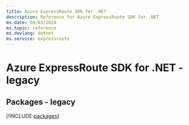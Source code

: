 ```yaml
---
title: Azure ExpressRoute SDK for .NET
description: Reference for Azure ExpressRoute SDK for .NET
ms.date: 04/03/2024
ms.topic: reference
ms.devlang: dotnet
ms.service: expressroute
---
```

# Azure ExpressRoute SDK for .NET - legacy
## Packages - legacy
[!INCLUDE [packages](expressroute-index.md)]
